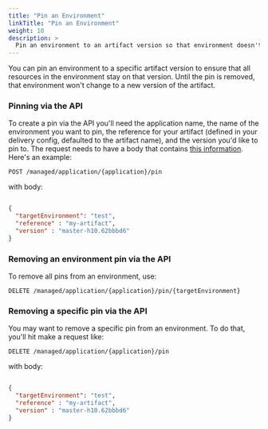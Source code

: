 ```yaml
---
title: "Pin an Environment"
linkTitle: "Pin an Environment"
weight: 10
description: >
  Pin an environment to an artifact version so that environment doesn't change.
---
```


You can pin an environment to a specific artifact version to ensure that all resources in the environment stay on that version.
Until the pin is removed, that environment won't change to a new version of the artifact.


### Pinning via the API

To create a pin via the API you'll need the application name, the name of the environment you want to pin, the reference for your artifact (defined in your delivery config, defaulted to the artifact name), and the version you'd like to pin to.
The request needs to have a body that contains [this information](https://github.com/spinnaker/gate/blob/master/gate-core/src/main/groovy/com/netflix/spinnaker/gate/model/manageddelivery/EnvironmentArtifactPin.java).
Here's an example:

`POST /managed/application/{application}/pin`

with body:
```json

{
  "targetEnvironment": "test",
  "reference" : "my-artifact",
  "version" : "master-h10.62bbbd6"
}
```


### Removing an environment pin via the API

To remove all pins from an environment, use:

`DELETE /managed/application/{application}/pin/{targetEnvironment}`


### Removing a specific pin via the API

You may want to remove a specific pin from an environment. To do that, you'll hit make a request like:

`DELETE /managed/application/{application}/pin`

with body:
```json

{
  "targetEnvironment": "test",
  "reference" : "my-artifact",
  "version" : "master-h10.62bbbd6"
}
```
